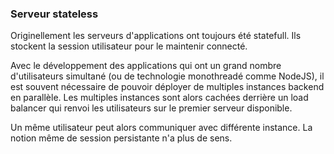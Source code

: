 ### Serveur stateless

Originellement les serveurs d'applications ont toujours été statefull. 
Ils stockent la session utilisateur pour le maintenir connecté.

Avec le développement des applications qui ont un grand nombre d'utilisateurs simultané 
(ou de technologie monothreadé comme NodeJS), il est souvent nécessaire de pouvoir déployer
de multiples instances backend en parallèle. Les multiples instances sont alors cachées derrière 
un load balancer qui renvoi les utilisateurs sur le premier serveur disponible.

Un même utilisateur peut alors communiquer avec différente instance. La notion même de session
persistante n'a plus de sens.
